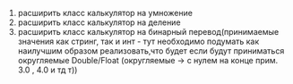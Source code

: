 1. расширить класс калькулятор на умножение
2. расширить класс калькулятор на деление
3. расширить класс калькулятор на бинарный перевод(принимаемые значения как стринг,
   так и инт - тут необходимо подумать как наилучшим образом реализовать,что будет
   если будут приниматься округляемые Double/Float (округляемые -> с нулем на
   конце прим. 3.0 , 4.0 и тд т))